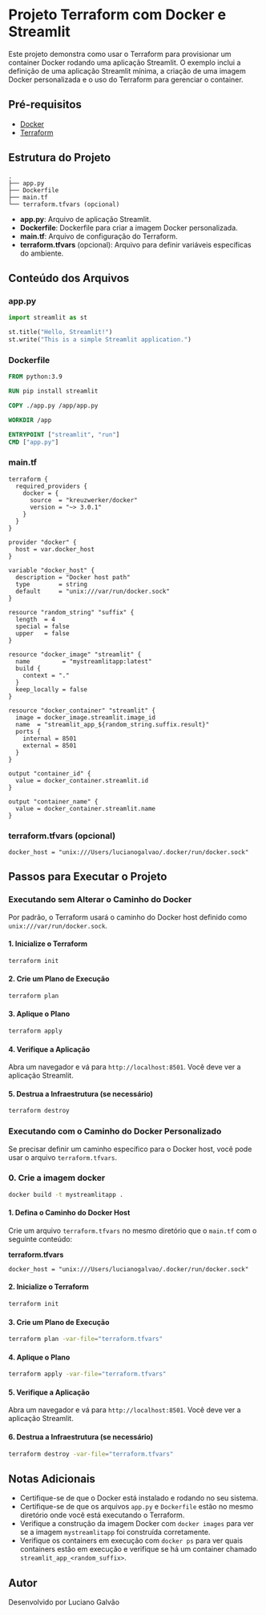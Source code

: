 # Projeto Terraform com Docker e Streamlit

Este projeto demonstra como usar o Terraform para provisionar um container Docker rodando uma aplicação Streamlit. O exemplo inclui a definição de uma aplicação Streamlit mínima, a criação de uma imagem Docker personalizada e o uso do Terraform para gerenciar o container.

## Pré-requisitos

- [Docker](https://www.docker.com/get-started)
- [Terraform](https://learn.hashicorp.com/terraform/getting-started/install)

## Estrutura do Projeto

```
.
├── app.py
├── Dockerfile
├── main.tf
└── terraform.tfvars (opcional)
```

- **app.py**: Arquivo de aplicação Streamlit.
- **Dockerfile**: Dockerfile para criar a imagem Docker personalizada.
- **main.tf**: Arquivo de configuração do Terraform.
- **terraform.tfvars** (opcional): Arquivo para definir variáveis específicas do ambiente.

## Conteúdo dos Arquivos

### app.py

```python
import streamlit as st

st.title("Hello, Streamlit!")
st.write("This is a simple Streamlit application.")
```

### Dockerfile

```Dockerfile
FROM python:3.9

RUN pip install streamlit

COPY ./app.py /app/app.py

WORKDIR /app

ENTRYPOINT ["streamlit", "run"]
CMD ["app.py"]
```

### main.tf

```hcl
terraform {
  required_providers {
    docker = {
      source  = "kreuzwerker/docker"
      version = "~> 3.0.1"
    }
  }
}

provider "docker" {
  host = var.docker_host
}

variable "docker_host" {
  description = "Docker host path"
  type        = string
  default     = "unix:///var/run/docker.sock"
}

resource "random_string" "suffix" {
  length  = 4
  special = false
  upper   = false
}

resource "docker_image" "streamlit" {
  name         = "mystreamlitapp:latest"
  build {
    context = "."
  }
  keep_locally = false
}

resource "docker_container" "streamlit" {
  image = docker_image.streamlit.image_id
  name  = "streamlit_app_${random_string.suffix.result}"
  ports {
    internal = 8501
    external = 8501
  }
}

output "container_id" {
  value = docker_container.streamlit.id
}

output "container_name" {
  value = docker_container.streamlit.name
}
```

### terraform.tfvars (opcional)

```hcl
docker_host = "unix:///Users/lucianogalvao/.docker/run/docker.sock"
```

## Passos para Executar o Projeto

### Executando sem Alterar o Caminho do Docker

Por padrão, o Terraform usará o caminho do Docker host definido como `unix:///var/run/docker.sock`.

#### 1. Inicialize o Terraform

```bash
terraform init
```

#### 2. Crie um Plano de Execução

```bash
terraform plan
```

#### 3. Aplique o Plano

```bash
terraform apply
```

#### 4. Verifique a Aplicação

Abra um navegador e vá para `http://localhost:8501`. Você deve ver a aplicação Streamlit.

#### 5. Destrua a Infraestrutura (se necessário)

```bash
terraform destroy
```

### Executando com o Caminho do Docker Personalizado

Se precisar definir um caminho específico para o Docker host, você pode usar o arquivo `terraform.tfvars`.

### 0. Crie a imagem docker

```bash
docker build -t mystreamlitapp . 
```

#### 1. Defina o Caminho do Docker Host

Crie um arquivo `terraform.tfvars` no mesmo diretório que o `main.tf` com o seguinte conteúdo:

**terraform.tfvars**
```hcl
docker_host = "unix:///Users/lucianogalvao/.docker/run/docker.sock"
```

#### 2. Inicialize o Terraform

```bash
terraform init
```

#### 3. Crie um Plano de Execução

```bash
terraform plan -var-file="terraform.tfvars"
```

#### 4. Aplique o Plano

```bash
terraform apply -var-file="terraform.tfvars"
```

#### 5. Verifique a Aplicação

Abra um navegador e vá para `http://localhost:8501`. Você deve ver a aplicação Streamlit.

#### 6. Destrua a Infraestrutura (se necessário)

```bash
terraform destroy -var-file="terraform.tfvars"
```

## Notas Adicionais

- Certifique-se de que o Docker está instalado e rodando no seu sistema.
- Certifique-se de que os arquivos `app.py` e `Dockerfile` estão no mesmo diretório onde você está executando o Terraform.
- Verifique a construção da imagem Docker com `docker images` para ver se a imagem `mystreamlitapp` foi construída corretamente.
- Verifique os containers em execução com `docker ps` para ver quais containers estão em execução e verifique se há um container chamado `streamlit_app_<random_suffix>`.

## Autor

Desenvolvido por Luciano Galvão